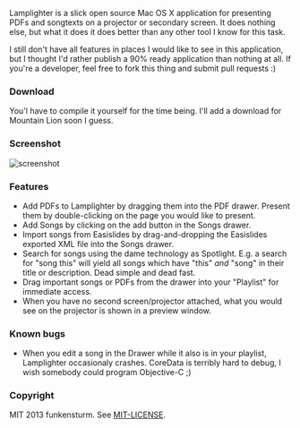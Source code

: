 Lamplighter is a slick open source Mac OS X application for presenting PDFs and songtexts on a projector or secondary screen. It does nothing else, but what it does it does better than any other tool I know for this task.

I still don't have all features in places I would like to see in this application, but I thought I'd rather publish a 90% ready application than nothing at all. If you're a developer, feel free to fork this thing and submit pull requests :)

### Download

You'l have to compile it yourself for the time being. I'll add a download for Mountain Lion soon I guess.

### Screenshot

![screenshot](https://raw.github.com/halo/Lamplighter/master/doc/screenshot.png)

### Features

* Add PDFs to Lamplighter by dragging them into the PDF drawer. Present them by double-clicking on the page you would like to present.
* Add Songs by clicking on the add button in the Songs drawer.
* Import songs from Easislides by drag-and-dropping the Easislides exported XML file into the Songs drawer.
* Search for songs using the dame technology as Spotlight. E.g. a search for "song this" will yield all songs which have "this" *and* "song" in their title or description. Dead simple and dead fast.
* Drag important songs or PDFs from the drawer into your "Playlist" for immediate access.
* When you have no second screen/projector attached, what you would see on the projector is shown in a preview window.

### Known bugs

* When you edit a song in the Drawer while it also is in your playlist, Lamplighter occasionaly crashes. CoreData is terribly hard to debug, I wish somebody could program Objective-C ;)

### Copyright

MIT 2013 funkensturm. See [MIT-LICENSE](http://github.com/halo/Lamplighter/blob/master/MIT-LICENSE).
